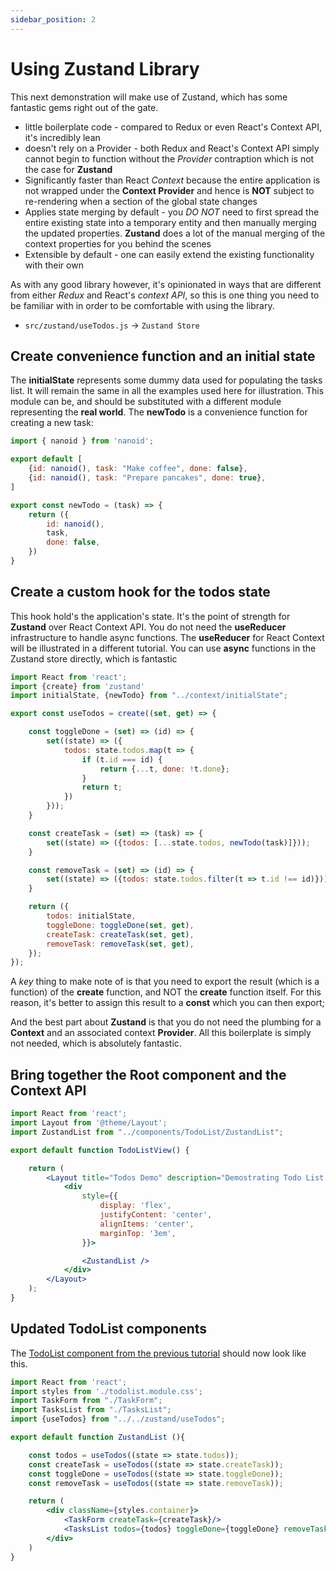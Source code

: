 ```yaml
---
sidebar_position: 2
---
```


# Using Zustand Library

This next demonstration will make use of Zustand, which has some fantastic gems right out of the gate.
- little boilerplate code - compared to Redux or even React's Context API, it's incredibly lean
- doesn't rely on a Provider - both Redux and React's Context API simply cannot begin to function without 
the _Provider_ contraption which is not the case for **Zustand**
- Significantly faster than React *Context* because the entire application is not wrapped under the **Context
Provider** and hence is **NOT** subject to re-rendering when a section of the global state changes
- Applies state merging by default - you _DO NOT_ need to first spread the entire existing state into a 
temporary entity and then manually merging the updated properties. **Zustand** does a lot of the manual merging
of the context properties for you behind the scenes
- Extensible by default - one can easily extend the existing functionality with their own

As with any good library however, it's opinionated in ways that are different from either _Redux_ and React's 
_context API_, so this is one thing you need to be familiar with in order to be comfortable with using the library.

- `src/zustand/useTodos.js` → `Zustand Store`

## Create convenience function and an initial state

The **initialState** represents some dummy data used for populating the tasks list. It will remain the same in
all the examples used here for illustration. This module can be, and should be substituted with a different module 
representing the **real world**. The **newTodo** is a convenience function for creating a new task:

```jsx title="src/context/initialState.js"
import { nanoid } from 'nanoid';

export default [
    {id: nanoid(), task: "Make coffee", done: false},
    {id: nanoid(), task: "Prepare pancakes", done: true},
]

export const newTodo = (task) => {
    return ({
        id: nanoid(),
        task,
        done: false,
    })
}
```

## Create a custom hook for the **todos** state

This hook hold's the application's state. It's the point of strength for **Zustand** over React Context API. You do
not need the **useReducer** infrastructure to handle async functions. The **useReducer** for React Context will be
illustrated in a different tutorial. You can use **async** functions in the Zustand store directly, which is fantastic

```jsx title="src/zustand/useTodos.js"
import React from 'react';
import {create} from 'zustand'
import initialState, {newTodo} from "../context/initialState";

export const useTodos = create((set, get) => {

    const toggleDone = (set) => (id) => {
        set((state) => ({
            todos: state.todos.map(t => {
                if (t.id === id) {
                    return {...t, done: !t.done};
                }
                return t;
            })
        }));
    }

    const createTask = (set) => (task) => {
        set((state) => ({todos: [...state.todos, newTodo(task)]}));
    }

    const removeTask = (set) => (id) => {
        set((state) => ({todos: state.todos.filter(t => t.id !== id)}));
    }

    return ({
        todos: initialState,
        toggleDone: toggleDone(set, get),
        createTask: createTask(set, get),
        removeTask: removeTask(set, get),
    });
});
```

A _key_ thing to make note of is that you need to export the result (which is a function) of the **create** function,
and NOT the **create** function itself. For this reason, it's better to assign this result to a **const** which you can
then export;

And the best part about **Zustand** is that you do not need the plumbing for a **Context** and an associated context 
**Provider**. All this boilerplate is simply not needed, which is absolutely fantastic.

## Bring together the Root component and the Context API

```jsx title="src/pages/TodoListView.js"
import React from 'react'; 
import Layout from '@theme/Layout';
import ZustandList from "../components/TodoList/ZustandList";

export default function TodoListView() {

    return (
        <Layout title="Todos Demo" description="Demostrating Todo List using different state management contexts">
            <div
                style={{
                    display: 'flex',
                    justifyContent: 'center',
                    alignItems: 'center',
                    marginTop: '3em',
                }}>

                <ZustandList />
            </div>
        </Layout>
    );
}
```

## Updated TodoList components

The [TodoList component from the previous tutorial](http://localhost:3000/docs/tutorials-todolist-app/create-todo-page) should now look like this.

```jsx title="src/components/TodoList/ZustandList.js"
import React from 'react';
import styles from './todolist.module.css';
import TaskForm from "./TaskForm";
import TasksList from "./TasksList";
import {useTodos} from "../../zustand/useTodos";

export default function ZustandList (){

    const todos = useTodos((state => state.todos));
    const createTask = useTodos((state => state.createTask));
    const toggleDone = useTodos((state => state.toggleDone));
    const removeTask = useTodos((state => state.removeTask));

    return (
        <div className={styles.container}>
            <TaskForm createTask={createTask}/>
            <TasksList todos={todos} toggleDone={toggleDone} removeTask={removeTask} />
        </div>
    )
}
```
